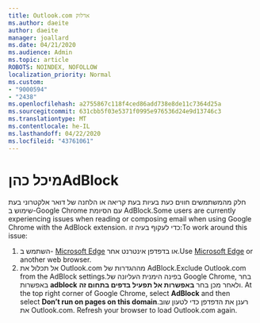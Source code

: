 ```yaml
---
title: Outlook.com אדלוק
ms.author: daeite
author: daeite
manager: joallard
ms.date: 04/21/2020
ms.audience: Admin
ms.topic: article
ROBOTS: NOINDEX, NOFOLLOW
localization_priority: Normal
ms.custom:
- "9000594"
- "2438"
ms.openlocfilehash: a2755867c118f4ced86add738e8de11c7364d25a
ms.sourcegitcommit: 631cbb5f03e5371f0995e976536d24e9d13746c3
ms.translationtype: MT
ms.contentlocale: he-IL
ms.lasthandoff: 04/22/2020
ms.locfileid: "43761061"
---
```

# <a name="adblock"></a><span data-ttu-id="e12bc-102">מיכל כהן</span><span class="sxs-lookup"><span data-stu-id="e12bc-102">AdBlock</span></span>

<span data-ttu-id="e12bc-103">חלק מהמשתמשים חווים כעת בעיות בעת קריאה או הלחנה של דואר אלקטרוני בעת שימוש ב-Google Chrome עם הסיומת AdBlock.</span><span class="sxs-lookup"><span data-stu-id="e12bc-103">Some users are currently experiencing issues when reading or composing email when using Google Chrome with the AdBlock extension.</span></span> <span data-ttu-id="e12bc-104">כדי לעקוף בעיה זו:</span><span class="sxs-lookup"><span data-stu-id="e12bc-104">To work around this issue:</span></span>

1. <span data-ttu-id="e12bc-105">השתמש ב- [Microsoft Edge](https://www.microsoft.com/windows/microsoft-edge) או בדפדפן אינטרנט אחר.</span><span class="sxs-lookup"><span data-stu-id="e12bc-105">Use [Microsoft Edge](https://www.microsoft.com/windows/microsoft-edge) or another web browser.</span></span>
1. <span data-ttu-id="e12bc-106">אל תכלול את Outlook.com מההגדרות של AdBlock.</span><span class="sxs-lookup"><span data-stu-id="e12bc-106">Exclude Outlook.com from the AdBlock settings.</span></span><span data-ttu-id="e12bc-107">בפינה הימנית העליונה של Google Chrome, בחר באפשרות **adblock** ולאחר מכן בחר **באפשרות אל תפעיל בדפים בתחום זה**.</span><span class="sxs-lookup"><span data-stu-id="e12bc-107"> At the top right corner of Google Chrome, select **AdBlock** and then select **Don’t run on pages on this domain**.</span></span><span data-ttu-id="e12bc-108">רענן את הדפדפן כדי לטעון שוב את Outlook.com.</span><span class="sxs-lookup"><span data-stu-id="e12bc-108"> Refresh your browser to load Outlook.com again.</span></span>